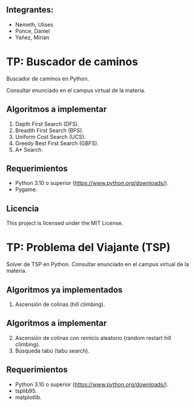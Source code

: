 ## Integrantes:
* Nemeth, Ulises
* Ponce, Daniel
* Yañez, Mirian

# TP: Buscador de caminos
Buscador de caminos en Python. 

Consultar enunciado en el campus virtual de la materia.

## Algoritmos a implementar
1. Depth First Search (DFS).
2. Breadth First Search (BFS).
3. Uniform Cost Search (UCS).
4. Greedy Best First Search (GBFS).
5. A* Search.

## Requerimientos
* Python 3.10 o superior (https://www.python.org/downloads/).
* Pygame.

## Licencia
This project is licensed under the MIT License.

# TP: Problema del Viajante (TSP)
Solver de TSP en Python.
Consultar enunciado en el campus virtual de la materia.
## Algoritmos ya implementados
1. Ascensión de colinas (hill climbing).
## Algoritmos a implementar
2. Ascensión de colinas con reinicio aleatorio (random restart hill climbing).
3. Búsqueda tabú (tabu search).

## Requerimientos
* Python 3.10 o superior (https://www.python.org/downloads/).
* tsplib95.
* matplotlib.